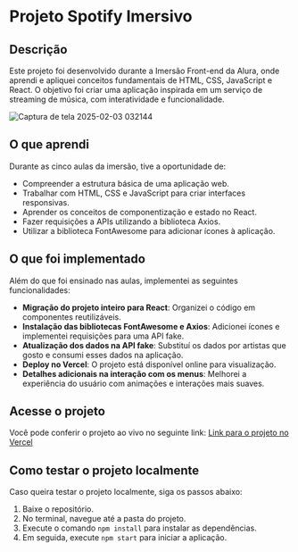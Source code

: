 # Projeto Spotify Imersivo

## Descrição

Este projeto foi desenvolvido durante a Imersão Front-end da Alura, onde aprendi e apliquei conceitos fundamentais de HTML, CSS, JavaScript e React. O objetivo foi criar uma aplicação inspirada em um serviço de streaming de música, com interatividade e funcionalidade.

![Captura de tela 2025-02-03 032144](https://github.com/user-attachments/assets/0e3dc5fe-22b7-4850-89c1-98d1793e3c8d)

## O que aprendi

Durante as cinco aulas da imersão, tive a oportunidade de:

- Compreender a estrutura básica de uma aplicação web.
- Trabalhar com HTML, CSS e JavaScript para criar interfaces responsivas.
- Aprender os conceitos de componentização e estado no React.
- Fazer requisições a APIs utilizando a biblioteca Axios.
- Utilizar a biblioteca FontAwesome para adicionar ícones à aplicação.

## O que foi implementado

Além do que foi ensinado nas aulas, implementei as seguintes funcionalidades:

- **Migração do projeto inteiro para React**: Organizei o código em componentes reutilizáveis.
- **Instalação das bibliotecas FontAwesome e Axios**: Adicionei ícones e implementei requisições para uma API fake.
- **Atualização dos dados na API fake**: Substituí os dados por artistas que gosto e consumi esses dados na aplicação.
- **Deploy no Vercel**: O projeto está disponível online para visualização.
- **Detalhes adicionais na interação com os menus**: Melhorei a experiência do usuário com animações e interações mais suaves.

## Acesse o projeto

Você pode conferir o projeto ao vivo no seguinte link: [Link para o projeto no Vercel](https://spotify-imersao-react-ten.vercel.app/)

## Como testar o projeto localmente

Caso queira testar o projeto localmente, siga os passos abaixo:

1. Baixe o repositório.
2. No terminal, navegue até a pasta do projeto.
3. Execute o comando `npm install` para instalar as dependências.
4. Em seguida, execute `npm start` para iniciar a aplicação.
